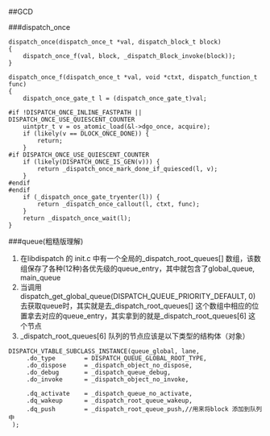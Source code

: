 ##GCD

###dispatch_once
```
dispatch_once(dispatch_once_t *val, dispatch_block_t block)
{
	dispatch_once_f(val, block, _dispatch_Block_invoke(block));
}
```

```
dispatch_once_f(dispatch_once_t *val, void *ctxt, dispatch_function_t func)
{
	dispatch_once_gate_t l = (dispatch_once_gate_t)val;

#if !DISPATCH_ONCE_INLINE_FASTPATH || DISPATCH_ONCE_USE_QUIESCENT_COUNTER
	uintptr_t v = os_atomic_load(&l->dgo_once, acquire);
	if (likely(v == DLOCK_ONCE_DONE)) {
		return;
	}
#if DISPATCH_ONCE_USE_QUIESCENT_COUNTER
	if (likely(DISPATCH_ONCE_IS_GEN(v))) {
		return _dispatch_once_mark_done_if_quiesced(l, v);
	}
#endif
#endif
	if (_dispatch_once_gate_tryenter(l)) {
		return _dispatch_once_callout(l, ctxt, func);
	}
	return _dispatch_once_wait(l);
}

```

###queue(粗糙版理解)

1. 在libdispatch 的 init.c 中有一个全局的_dispatch_root_queues[] 数组，该数组保存了各种(12种)各优先级的queue_entry，其中就包含了global_queue, main_queue
2. 当调用dispatch_get_global_queue(DISPATCH_QUEUE_PRIORITY_DEFAULT, 0)去获取queue时，其实就是去_dispatch_root_queues[] 这个数组中相应的位置拿去对应的queue_entry，其实拿到的就是_dispatch_root_queues[6] 这个节点
3. _dispatch_root_queues[6] 队列的节点应该是以下类型的结构体（对象）

```
DISPATCH_VTABLE_SUBCLASS_INSTANCE(queue_global, lane,
	 .do_type        = DISPATCH_QUEUE_GLOBAL_ROOT_TYPE,
	 .do_dispose     = _dispatch_object_no_dispose,
	 .do_debug       = _dispatch_queue_debug,
	 .do_invoke      = _dispatch_object_no_invoke,

	 .dq_activate    = _dispatch_queue_no_activate,
	 .dq_wakeup      = _dispatch_root_queue_wakeup,
	 .dq_push        = _dispatch_root_queue_push,//用来将block 添加到队列中
 );
```